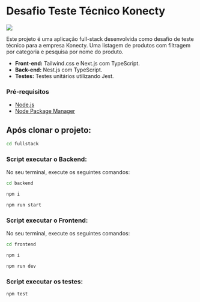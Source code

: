 # Desafio Teste Técnico Konecty

![](<screencapture-localhost-3000-2024-08-01-16_00_16.png.png>)

Este projeto é uma aplicação full-stack desenvolvida como desafio de teste técnico para a empresa Konecty. Uma listagem de produtos com filtragem por categoria e pesquisa por nome do produto.

- **Front-end:** Tailwind.css e Next.js com TypeScript.
- **Back-end:** Nest.js com TypeScript.
- **Testes:** Testes unitários utilizando Jest.

### Pré-requisitos

- [Node.js](https://nodejs.org/)
- [Node Package Manager](https://www.npmjs.com/)

## Após clonar o projeto:

```bash
cd fullstack
```

### Script executar o Backend:

No seu terminal, execute os seguintes comandos:

```bash
cd backend
```

```bash
npm i
```

```bash
npm run start
```

### Script executar o Frontend:

No seu terminal, execute os seguintes comandos:

```bash
cd frontend
```

```bash
npm i
```

```bash
npm run dev
```

### Script executar os testes:

```bash
npm test
```